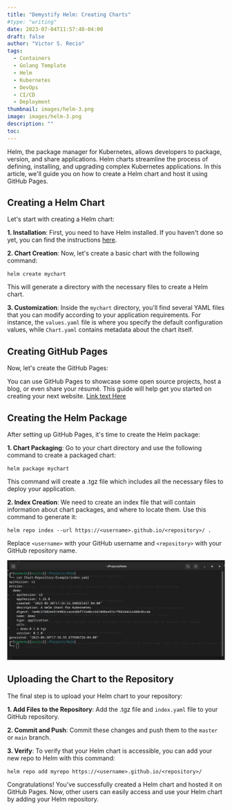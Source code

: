 ```yaml
---
title: "Demystify Helm: Creating Charts"
#type: "writing"
date: 2023-07-04T11:57:48-04:00
draft: false
author: "Victor S. Recio"
tags:
  - Containers
  - Golang Template
  - Helm
  - Kubernetes
  - DevOps
  - CI/CD
  - Deployment
thumbnail: images/helm-3.png
image: images/helm-3.png
description: ""
toc: 
---
```

<!-- # How to Create a Helm Chart and Host it on GitHub Pages -->

Helm, the package manager for Kubernetes, allows developers to package, version, and share applications. Helm charts streamline the process of defining, installing, and upgrading complex Kubernetes applications. In this article, we'll guide you on how to create a Helm chart and host it using GitHub Pages.

## Creating a Helm Chart

Let's start with creating a Helm chart:

**1. Installation**: First, you need to have Helm installed. If you haven't done so yet, you can find the instructions [here](https://helm.sh/docs/intro/install/).

**2. Chart Creation**: Now, let's create a basic chart with the following command:

```
helm create mychart
```
   
This will generate a directory with the necessary files to create a Helm chart.

**3. Customization**: Inside the `mychart` directory, you'll find several YAML files that you can modify according to your application requirements. For instance, the `values.yaml` file is where you specify the default configuration values, while `Chart.yaml` contains metadata about the chart itself.

## Creating GitHub Pages

Now, let's create the GitHub Pages:

You can use GitHub Pages to showcase some open source projects, host a blog, or even share your résumé. This guide will help get you started on creating your next website. [Link text Here](https://docs.github.com/en/pages/quickstart)

## Creating the Helm Package

After setting up GitHub Pages, it's time to create the Helm package:

**1. Chart Packaging**: Go to your chart directory and use the following command to create a packaged chart:

```
helm package mychart
```
   
This command will create a .tgz file which includes all the necessary files to deploy your application.

**2. Index Creation**: We need to create an index file that will contain information about chart packages, and where to locate them. Use this command to generate it:

```
helm repo index --url https://<username>.github.io/<repository>/ .
```
   
Replace `<username>` with your GitHub username and `<repository>` with your GitHub repository name.

![alt text](images/repo.png "Repository")

## Uploading the Chart to the Repository

The final step is to upload your Helm chart to your repository:

**1. Add Files to the Repository**: Add the .tgz file and `index.yaml` file to your GitHub repository.

**2. Commit and Push**: Commit these changes and push them to the `master` or `main` branch. 

**3. Verify**: To verify that your Helm chart is accessible, you can add your new repo to Helm with this command:

```
helm repo add myrepo https://<username>.github.io/<repository>/
```

Congratulations! You've successfully created a Helm chart and hosted it on GitHub Pages. Now, other users can easily access and use your Helm chart by adding your Helm repository.
